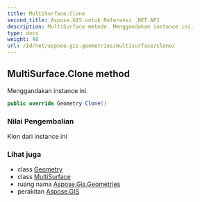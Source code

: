 ```yaml
---
title: MultiSurface.Clone
second_title: Aspose.GIS untuk Referensi .NET API
description: MultiSurface metode. Menggandakan instance ini.
type: docs
weight: 40
url: /id/net/aspose.gis.geometries/multisurface/clone/
---
```

## MultiSurface.Clone method

Menggandakan instance ini.

```csharp
public override Geometry Clone()
```

### Nilai Pengembalian

Klon dari instance ini

### Lihat juga

* class [Geometry](../../geometry/)
* class [MultiSurface](../)
* ruang nama [Aspose.Gis.Geometries](../../multisurface/)
* perakitan [Aspose.GIS](../../../)



